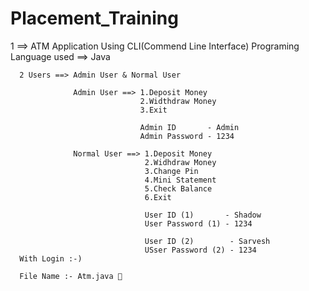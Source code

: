 # Placement_Training


1 ==> ATM Application Using CLI(Commend Line Interface)
      Programing Language used ==> Java
      
      2 Users ==> Admin User & Normal User
                  
                  Admin User ==> 1.Deposit Money
                                 2.Widthdraw Money
                                 3.Exit
                                 
                                 Admin ID       - Admin
                                 Admin Password - 1234
                                 
                  Normal User ==> 1.Deposit Money
                                  2.Widhdraw Money
                                  3.Change Pin
                                  4.Mini Statement
                                  5.Check Balance
                                  6.Exit
                                  
                                  User ID (1)       - Shadow
                                  User Password (1) - 1234
                                  
                                  User ID (2)        - Sarvesh
                                  USser Password (2) - 1234
      With Login :-)
      
      File Name :- Atm.java 🦖
